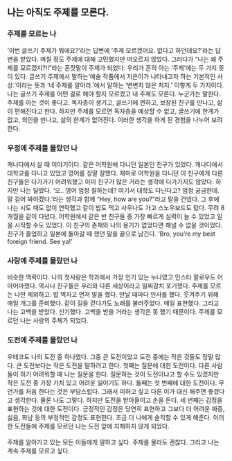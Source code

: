 ## 나는 아직도 주제를 모른다.

### 주제를 모르는 나
‘이번 글쓰기 주제가 뭐에요?’라는 답변에 ‘주제 모르겠어요. 없다고 하던데요?’라는 답변을 받았다. 며칠 정도 주제에 대해 고민했지만 떠오르지 않았다. 그러다가 “나는 왜 주제를 모르겠지?!!”라는 혼잣말이 주제가 되었다. 우리가 흔히 아는 ‘주제’에는 두 가지 뜻이 있다. 글쓰기 주제에서 말하는‘예술 작품에서 지은이가 나타내고자 하는 기본적인 사상.’이라는 뜻과 ‘네 주제를 알아라.’에서 말하는 ‘변변치 않은 처지.’ 이렇게 두 가지이다. 나는 글쓰기 주제를 어떤 걸로 해야 할지 모르겠고 내 주제도 모른다. 누군가는 말한다. 주제를 아는 것이 좋다고. 독자층이 생기고, 글쓰기에 편하고, 보장된 친구를 만나고, 삶이 편해진다고 한다. 하지만 주제를 모르면 독자층을 예상할 수 없고, 글쓰기에 한계가 없고, 의인을 만나고, 삶의 한계가 없어진다. 이러한 생각을 하게 된 경험을 나누어 보려 한다.

### 우정에 주제를 몰랐던 나
캐나다에서 살 때 이야기이다. 같은 어학원에 다니던 일본인 친구가 있었다. 캐나다에서 대학교를 다니고 있었고 영어를 정말 잘했다. 재미로 어학원을 다니던 이 친구에게 다른 친구들은 다가가기 어려워했고 이미 친구가 많은 거라는 생각에 다가가지도 않았다. 하지만 나는 달랐다. ‘오.. 영어 엄청 잘하는데? 여기서 대학도 다닌다고? 엄청 궁금한데. 말 걸어 봐야겠다.’라는 생각과 함께 “Hey, how are you?”라고 말을 건넸다. 그 후에 나는 시도 때도 없이 연락했고 같이 밥도 먹고 사우나도 가고 스노우보드도 탔다. 무려 8개월을 같이 다녔다. 어학원에서 같은 반 친구들 중 가장 빠르게 실력이 늘 수 있었고 일을 시작할 수도 있었다. 이 친구의 존재와 나의 용기가 없었다면 해낼 수 없을 것이었다. 친구가 졸업하고 일본에 돌아갈 때 했던 말을 끝으로 남긴다. ‘Bro, you’re my best foreign friend. See ya!’

### 사랑에 주제를 몰랐던 나
비슷한 맥락이다. 나의 첫사랑은 학과에서 가장 인기 있는 누나였고 인스타 팔로우도 어마어마했다. 역시나 친구들은 우리와 다른 세상이라고 일찌감치 포기했다. 주제를 모르는 나만 제외하고. 밥 먹자고 먼저 말을 했다. 만날 때마다 인사를 했다. 웃겨주기 위해 매일 개그를 준비했다. 같이 길을 걷다가도 노래를 불러주었다. 매일 표현했다. 그리고 나는 고백을 받았다. 신기했다. 고백을 받을 거라는 생각은 못 했기 때문이다. 주제를 모르던 나는 사랑의 주체가 되었다.

### 도전에 주제를 몰랐던 나
우테코도 나의 도전 중 하나였다. 그중 큰 도전이었고 도전 중에는 작은 것들도 정말 많다. 큰 도전보다는 작은 도전을 말하려고 한다. 첫째는 질문에 대한 도전이다. 다른 사람들이 하기 어려워할 때 나는 질문을 한다. 질문하는 것이 도전이냐고 할 수도 있겠지만 작은 도전 중 가장 가치 있고 어려운 일이기도 하다. 둘째는 첫 번째에 대한 도전이다. 무언가를 처음 한다는 것은 부담스럽다. 그래서 피하고 싶고 다른 이가 대신 해주면 좋겠다고 생각한다. 물론 나도 그렇다. 하지만 도전을 받아들이고 손을 든다. 세 번째는 감정을 표현하는 것에 대한 도전이다. 긍정적인 감정은 당연히 표현하고 그보다 더 어려운 짜증, 싫음, 화남 등의 부정적인 감정도 표현한다. 조금 더 나에게 솔직할 수 있게 해준다. 이러한 도전들에 주제를 모르던 나는 도전 앞에 지체하지 않게 되었다.<br><br>
주제를 알아가고 있는 모든 이들에게 말하고 싶다. 주제를 몰라도 괜찮다. 그리고 나는 계속 주제를 모르고 싶다.